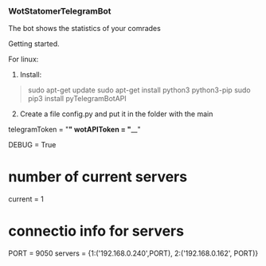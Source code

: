 ### WotStatomerTelegramBot
 The bot shows the statistics of your comrades

Getting started.

For linux:

1. Install:

>sudo apt-get update
>sudo apt-get install python3 python3-pip
>sudo pip3 install pyTelegramBotAPI

2. Create a file config.py and put it in the folder with the main

telegramToken = "____________"
wotAPIToken = "______________"

DEBUG = True

# number of current servers
current = 1
# connectio info for servers
PORT = 9050
servers = {1:('192.168.0.240',PORT), 2:('192.168.0.162', PORT)}
